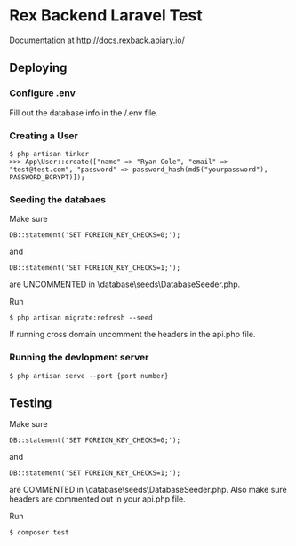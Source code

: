 # Rex Backend Laravel Test

Documentation at http://docs.rexback.apiary.io/

Deploying
---------

### Configure .env

Fill out the database info in the /.env file.

### Creating a User

    $ php artisan tinker
    >>> App\User::create(["name" => "Ryan Cole", "email" => "test@test.com", "password" => password_hash(md5("yourpassword"), PASSWORD_BCRYPT)]);
    
### Seeding the databaes

Make sure 

    DB::statement('SET FOREIGN_KEY_CHECKS=0;');
    
and

    DB::statement('SET FOREIGN_KEY_CHECKS=1;');
    
are UNCOMMENTED in \database\seeds\DatabaseSeeder.php.

Run
    
    $ php artisan migrate:refresh --seed
    
If running cross domain uncomment the headers in the api.php file.
    
### Running the devlopment server

    $ php artisan serve --port {port number}
    
Testing
---------

Make sure 

    DB::statement('SET FOREIGN_KEY_CHECKS=0;');
    
and

    DB::statement('SET FOREIGN_KEY_CHECKS=1;');
    
are COMMENTED in \database\seeds\DatabaseSeeder.php.
Also make sure headers are commented out in your api.php file.

Run

    $ composer test
    
